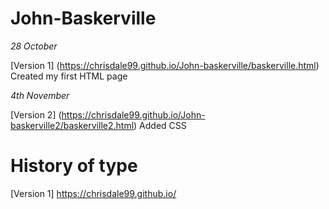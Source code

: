 # John-Baskerville

*28 October*

[Version 1] (https://chrisdale99.github.io/John-baskerville/baskerville.html)
Created my first HTML page

*4th November*

[Version 2] (https://chrisdale99.github.io/John-baskerville2/baskerville2.html)
Added CSS

# History of type

[Version 1] https://chrisdale99.github.io/